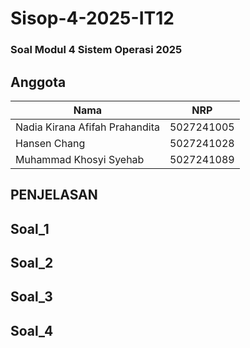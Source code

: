 # Sisop-4-2025-IT12

### Soal Modul 4 Sistem Operasi 2025

## Anggota
| Nama                            | NRP        |
|---------------------------------|------------|
| Nadia Kirana Afifah Prahandita  | 5027241005 |
| Hansen Chang                    | 5027241028 |
| Muhammad Khosyi Syehab          | 5027241089 |

## PENJELASAN

## Soal_1
## Soal_2
## Soal_3
## Soal_4
